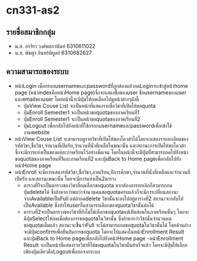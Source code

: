 # cn331-as2

## รายชื่อสมาชิกกลุ่ม
- น.ส. อรจิรา วงศ์พลกานันท์ 6310611022
- น.ส. พิชญา อินทร์พิบูลย์ 6310682627

## ความสามารถของระบบ
- หน้าLogin เมื่อกรอกusernameและpasswordที่ถูกต้องแล้วกดLoginจะเข้าสู่หน้าhome page (หน้าindexคือหน้าHome page)ซึ่งจะแสดงชื่อของuser ชื่อusernameของuser และemailของuser โดยหน้านี้จะมีปุ่มให้กดเลือกไปดูหน้าต่างๆดังนี้
  - ปุ่มView Couse List จะเป็นหน้าที่แสดงรายชื่อวิชาที่เปิดให้ขอquota
  - ปุ่มEnroll Semester1 จะเป็นหน้าขอquotaของภาคเรียนที่1
  - ปุ่มEnroll Semester1 จะเป็นหน้าขอquotaของภาคเรียนที่2
  - ปุ่มLogout เพื่อกลับไปยังหน้าที่ใช้กรอกusernameและpasswordเพื่อเข้าใช้งานwebsite
- หน้าView Couse List จะสามารถดูรายวิชาที่เปิดให้ของโควต้าได้โดยจะแสดงรายละเอียดของรหัสวิชา,ชื่อวิชา,จำนวนที่เปิดรับ,จำนวนที่นั่งที่เหลือในขณะนั้น และสถานะการเปิดให้ขอโควต้า ซึ่งจะมีการแบ่งเป็นของแต่ละภาคเรียนไว้อย่างชัดเจน โดยในหน้านี้จะมีปุ่มที่สามารถกดไปยังหน้าขอquotaของภาคเรียนที่1และภาคเรียนที่2 และปุ่มBack to Home pageเพื่อกลับไปยังหน้าHome page
- หน้าEnroll จะมีการแสดงรหัสวิชา,ชื่อวิชา,ภาคเรียน,ปีการศึกษา,จำนวนที่นั่งที่เหลือและจำนวนที่เปิดรับ และสถานะขณะนั้น โดยจะมีการแบ่งเป็น2ตาราง 
  - ตารางที่1จะเป็นตารางของวิชาที่กดเลือกขอquota หากต้องการยกเลิกก็สามารถกดปุ่มdeleteได้ ซึ่งถ้าหากว่าพบว่าจำนวนคนขอquotaครบแล้วก็จะมีการเปลี่ยนสถานะจากAvailableเป็นFull แต่ถ้ากดdelete วิชานั้นจะลงไปอยู่ตารางที่2 สถานะจะกลับไปเป็นAvailable ซึ่งทำให้userอื่นสามารถเลือกของquotaวิชานั้นต่อได้
  - ตารางที่2จะเป็นตารางของวิชาที่ยังไม่ได้เลือกขอquotaแต่เปิดสอนในภาคเรียนนั้นๆ โดยจะมีปุ่มSelectให้กดเมื่อต้องการขอquotaในวิชานั้น ซึ่งถ้าหากว่าวิชานั้นจำนวนคนขอquotaเต็มแล้ว สถานะจะขึ้นว่าFull จะไม่สามารถกดขอquotaในวิชานั้นได้
  โดยด้านล่างจะมีปุ่มconfirmเพื่อยืนยันการขอquota โดยจะไปแสดงในหน้าEnrollment Result และปุ่มBack to Home pageเพื่อกลับไปยังหน้าHome page
-หน้าEnrollment Result จะเป็นหน้าที่แสดงรายวิชาที่ได้ขอquotaในวิชานั้นสำเร็จแล้ว โดยจะมีปุ่มให้เลือกเพียงปุ่มเดียวคือLogoutเพื่ออกจากระบบ
